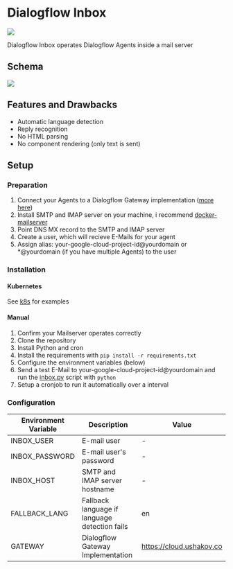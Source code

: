 # Dialogflow Inbox

![](https://i.imgur.com/8yoLPGI.png)

Dialogflow Inbox operates Dialogflow Agents inside a mail server

## Schema

![](https://i.imgur.com/LliWtRV.png)

## Features and Drawbacks

- Automatic language detection
- Reply recognition
- No HTML parsing
- No component rendering (only text is sent)

## Setup

### Preparation

1. Connect your Agents to a Dialogflow Gateway implementation ([more here](https://github.com/mishushakov/dialogflow-gateway-docs))
2. Install SMTP and IMAP server on your machine, i recommend [docker-mailserver](https://github.com/tomav/docker-mailserver)
3. Point DNS MX record to the SMTP and IMAP server
4. Create a user, which will recieve E-Mails for your agent
5. Assign alias: your-google-cloud-project-id@yourdomain or *@yourdomain (if you have multiple Agents) to the user

### Installation

#### Kubernetes

See [k8s](k8s) for examples

#### Manual

1. Confirm your Mailserver operates correctly
2. Clone the repository
3. Install Python and cron
4. Install the requirements with `pip install -r requirements.txt`
5. Configure the environment variables (below)
6. Send a test E-Mail to your-google-cloud-project-id@yourdomain and run the [inbox.py](inbox.py) script with `python`
7. Setup a cronjob to run it automatically over a interval

### Configuration

| Environment Variable | Description                                      | Value                    |
|----------------------|--------------------------------------------------|--------------------------|
| INBOX_USER           | E-mail user                                      | -                        |
| INBOX_PASSWORD       | E-mail user's password                           | -                        |
| INBOX_HOST           | SMTP and IMAP server hostname                    | -                        |
| FALLBACK_LANG        | Fallback language if language detection fails    | en                       |
| GATEWAY              | Dialogflow Gateway Implementation                | https://cloud.ushakov.co |